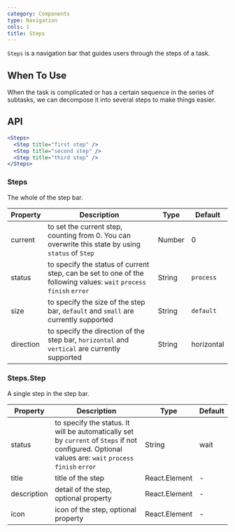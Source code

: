 ```yaml
---
category: Components
type: Navigation
cols: 1
title: Steps
---
```


`Steps` is a navigation bar that guides users through the steps of a task. 

## When To Use

When the task is complicated or has a certain sequence in the series of subtasks, we can decompose it into several steps to make things easier.

## API

```jsx
<Steps>
  <Step title="first step" />
  <Step title="second step" />
  <Step title="third step" />
</Steps>
```

### Steps

The whole of the step bar.

Property | Description | Type | Default
-----|-----|-----|------
current | to set the current step, counting from 0. You can overwrite this state by using `status` of `Step` | Number | 0
status | to specify the status of current step, can be set to one of the following values: `wait` `process` `finish` `error` | String | `process`
size | to specify the size of the step bar, `default` and `small` are currently supported | String | `default`
direction | to specify the direction of the step bar, `horizontal` and `vertical` are currently supported | String | horizontal

### Steps.Step

A single step in the step bar.

Property | Description | Type | Default
-----|-----|-----|------
status | to specify the status. It will be automatically set by `current` of `Steps` if not configured. Optional values are: `wait` `process` `finish` `error` | String | wait
title | title of the step | React.Element | -
description | detail of the step, optional property | React.Element | -
icon | icon of the step, optional property | React.Element | -
